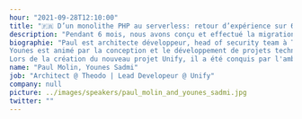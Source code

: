 ```yaml
---
hour: "2021-09-28T12:10:00"
title: "🇫🇷 D’un monolithe PHP au serverless: retour d’expérience sur 6 mois de migration"
description: "Pendant 6 mois, nous avons conçu et effectué la migration d’un monolithe PHP d’une vingtaine d’années vers une architecture micro service en serverless. En faisant coexister deux systèmes aux architectures très différentes, nous avons dû relever des défis techniques. Comment cela s’est-il passé ?"
biographie: "Paul est architecte développeur, head of security team à Theodo et membre de l'OWASP. Après avoir suivi une formation en sécurité des systèmes d'information à Télécom ParisTech, il rejoint Theodo en 2013 et se passionne pour le développement web. Très vite, il se spécialise sur les problématiques de sécurité en aidant les équipes de Theodo à réussir leurs audits post-mise en production.
Younes est animé par la conception et le développement de projets techniques ambitieux et innovants. Il a d'abord débuté en tant que développeur PHP et ainsi fait de PHP son langage de prédilection, notamment en développant son expertise avec le framework Symfony. 
Lors de la création du nouveau projet Unify, il a été conquis par l'ambition d'une architecture full serverless et a donc décidé de se challenger en acceptant le rôle de responsable technique sur une techno qu'il ne maitrisait pas. Et quel choix ! Il est investi dans cette mission et a bien l'objectif d'être un expert reconnu chez Unify et ailleurs."
name: "Paul Molin, Younes Sadmi"
job: "Architect @ Theodo | Lead Developeur @ Unify"
company: null
picture: ../images/speakers/paul_molin_and_younes_sadmi.jpg
twitter: ""
---
```

